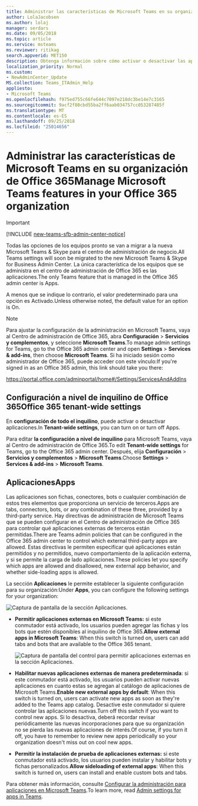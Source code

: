 ```yaml
---
title: Administrar las características de Microsoft Teams en su organización de Office 365
author: LolaJacobsen
ms.author: lolaj
manager: serdars
ms.date: 09/05/2018
ms.topic: article
ms.service: msteams
ms.reviewer: ritikag
search.appverid: MET150
description: Obtenga información sobre cómo activar o desactivar las aplicaciones de Microsoft Teams en su organización de Office 365, incluidas las fichas, conectores, bots o cualquier combinación de los tres.
localization_priority: Normal
ms.custom:
- NewAdminCenter_Update
MS.collection: Teams_ITAdmin_Help
appliesto:
- Microsoft Teams
ms.openlocfilehash: f975ed755c66fe644c7097e218dc3be14e7c3165
ms.sourcegitcommit: 9acf2f80cbd55ba2ff6aab034757cc053287485f
ms.translationtype: MT
ms.contentlocale: es-ES
ms.lasthandoff: 09/25/2018
ms.locfileid: "25014656"
---
```

# <a name="manage-microsoft-teams-features-in-your-office-365-organization"></a><span data-ttu-id="8a0a3-103">Administrar las características de Microsoft Teams en su organización de Office 365</span><span class="sxs-lookup"><span data-stu-id="8a0a3-103">Manage Microsoft Teams features in your Office 365 organization</span></span>

> [!IMPORTANT]
> [!INCLUDE [new-teams-sfb-admin-center-notice](includes/new-teams-sfb-admin-center-notice.md)]

<span data-ttu-id="8a0a3-104">Todas las opciones de los equipos pronto se van a migrar a la nueva Microsoft Teams & Skype para el centro de administración de negocio.</span><span class="sxs-lookup"><span data-stu-id="8a0a3-104">All Teams settings will soon be migrated to the new Microsoft Teams & Skype for Business Admin Center.</span></span> <span data-ttu-id="8a0a3-105">La única característica de los equipos que se administra en el centro de administración de Office 365 es las aplicaciones.</span><span class="sxs-lookup"><span data-stu-id="8a0a3-105">The only Teams feature that is managed in the Office 365 admin center is Apps.</span></span> 

<span data-ttu-id="8a0a3-106">A menos que se indique lo contrario, el valor predeterminado para una opción es Activado.</span><span class="sxs-lookup"><span data-stu-id="8a0a3-106">Unless otherwise noted, the default value for an option is On.</span></span>

> [!NOTE] 
> <span data-ttu-id="8a0a3-107">Para ajustar la configuración de la administración en Microsoft Teams, vaya al Centro de administración de Office 365, abra **Configuración** > **Servicios y complementos**, y seleccione **Microsoft Teams**.</span><span class="sxs-lookup"><span data-stu-id="8a0a3-107">To manage admin settings for Teams, go to the Office 365 admin center and open **Settings** > **Services & add-ins**, then choose **Microsoft Teams**.</span></span> <span data-ttu-id="8a0a3-108">Si ha iniciado sesión como administrador de Office 365, puede acceder con este vínculo:</span><span class="sxs-lookup"><span data-stu-id="8a0a3-108">If you're signed in as an Office 365 admin, this link should take you there:</span></span> 
>  
> https://portal.office.com/adminportal/home#/Settings/ServicesAndAddIns  

## <a name="office-365-tenant-wide-settings"></a><span data-ttu-id="8a0a3-109">Configuración a nivel de inquilino de Office 365</span><span class="sxs-lookup"><span data-stu-id="8a0a3-109">Office 365 tenant-wide settings</span></span> 

<span data-ttu-id="8a0a3-110">En **configuración de todo el inquilino**, puede activar o desactivar aplicaciones.</span><span class="sxs-lookup"><span data-stu-id="8a0a3-110">In **Tenant-wide settings**, you can turn on or turn off Apps.</span></span>

<span data-ttu-id="8a0a3-111">Para editar **la configuración a nivel de inquilino** para Microsoft Teams, vaya al Centro de administración de Office 365.</span><span class="sxs-lookup"><span data-stu-id="8a0a3-111">To edit **Tenant-wide settings** for Teams, go to the Office 365 admin center.</span></span> <span data-ttu-id="8a0a3-112">Después, elija **Configuración** > **Servicios y complementos** > **Microsoft Teams**.</span><span class="sxs-lookup"><span data-stu-id="8a0a3-112">Choose **Settings** > **Services & add-ins** > **Microsoft Teams**.</span></span>

## <a name="apps"></a><span data-ttu-id="8a0a3-113">Aplicaciones</span><span class="sxs-lookup"><span data-stu-id="8a0a3-113">Apps</span></span>

<span data-ttu-id="8a0a3-114">Las aplicaciones son fichas, conectores, bots o cualquier combinación de estos tres elementos que proporciona un servicio de terceros.</span><span class="sxs-lookup"><span data-stu-id="8a0a3-114">Apps are tabs, connectors, bots, or any combination of these three, provided by a third-party service.</span></span> <span data-ttu-id="8a0a3-115">Hay directivas de administración de Microsoft Teams que se pueden configurar en el Centro de administración de Office 365 para controlar qué aplicaciones externas de terceros están permitidas.</span><span class="sxs-lookup"><span data-stu-id="8a0a3-115">There are Teams admin policies that can be configured in the Office 365 admin center to control which external third-party apps are allowed.</span></span> <span data-ttu-id="8a0a3-116">Estas directivas le permiten especificar qué aplicaciones están permitidos y no permitidos, nuevo comportamiento de la aplicación externa, y si se permite la carga de lado aplicaciones.</span><span class="sxs-lookup"><span data-stu-id="8a0a3-116">These policies let you specify which apps are allowed and disallowed, new external app behavior, and whether side-loading apps is allowed.</span></span> 

<span data-ttu-id="8a0a3-117">La sección **Aplicaciones** le permite establecer la siguiente configuración para su organización:</span><span class="sxs-lookup"><span data-stu-id="8a0a3-117">Under **Apps**, you can configure the following settings for your organization:</span></span> 

![Captura de pantalla de la sección Aplicaciones.](media/Enable_Microsoft_Teams_features_in_your_Office_365_organization_image6.png)

- <span data-ttu-id="8a0a3-119">**Permitir aplicaciones externas en Microsoft Teams:** si este conmutador está activado, los usuarios pueden agregar las fichas y los bots que estén disponibles al inquilino de Office 365.</span><span class="sxs-lookup"><span data-stu-id="8a0a3-119">**Allow external apps in Microsoft Teams**: When this switch is turned on, users can add tabs and bots that are available to the Office 365 tenant.</span></span> 
 
    ![Captura de pantalla del control para permitir aplicaciones externas en la sección Aplicaciones.](media/Enable_Microsoft_Teams_features_in_your_Office_365_organization_image6.2.png)

- <span data-ttu-id="8a0a3-121">**Habilitar nuevas aplicaciones externas de manera predeterminada**: si este conmutador está activado, los usuarios pueden activar nuevas aplicaciones en cuanto estas se agregan al catálogo de aplicaciones de Microsoft Teams.</span><span class="sxs-lookup"><span data-stu-id="8a0a3-121">**Enable new external apps by default**: When this switch is turned on, users can activate new apps as soon as they're added to the Teams app catalog.</span></span> <span data-ttu-id="8a0a3-122">Desactive este conmutador si quiere controlar las aplicaciones nuevas.</span><span class="sxs-lookup"><span data-stu-id="8a0a3-122">Turn off this switch if you want to control new apps.</span></span> <span data-ttu-id="8a0a3-123">Si lo desactiva, deberá recordar revisar periódicamente las nuevas incorporaciones para que su organización no se pierda las nuevas aplicaciones de interés.</span><span class="sxs-lookup"><span data-stu-id="8a0a3-123">Of course, if you turn it off, you have to remember to review new apps periodically so your organization doesn't miss out on cool new apps.</span></span> 

- <span data-ttu-id="8a0a3-124">**Permitir la instalación de prueba de aplicaciones externas:** si este conmutador está activado, los usuarios pueden instalar y habilitar bots y fichas personalizados.</span><span class="sxs-lookup"><span data-stu-id="8a0a3-124">**Allow sideloading of external apps**: When this switch is turned on, users can install and enable custom bots and tabs.</span></span> 

<span data-ttu-id="8a0a3-125">Para obtener más información, consulte [Configurar la administración para aplicaciones en Microsoft Teams](admin-settings.md).</span><span class="sxs-lookup"><span data-stu-id="8a0a3-125">To learn more, read [Admin settings for apps in Teams](admin-settings.md).</span></span> 

